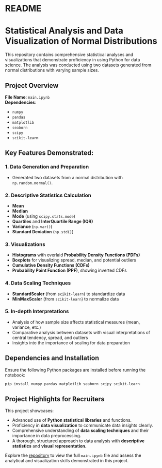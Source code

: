 # README

# Statistical Analysis and Data Visualization of Normal Distributions

This repository contains comprehensive statistical analyses and visualizations that demonstrate proficiency in using Python for data science. The analysis was conducted using two datasets generated from normal distributions with varying sample sizes.

## Project Overview

**File Name**: `main.ipynb`  
**Dependencies**:
- `numpy`
- `pandas`
- `matplotlib`
- `seaborn`
- `scipy`
- `scikit-learn`

## Key Features Demonstrated:

### 1. **Data Generation and Preparation**
- Generated two datasets from a normal distribution with `np.random.normal()`.

### 2. **Descriptive Statistics Calculation**
- **Mean**
- **Median**
- **Mode** (using `scipy.stats.mode`)
- **Quartiles** and **InterQuartile Range (IQR)**
- **Variance** (`np.var()`)
- **Standard Deviation** (`np.std()`)

### 3. **Visualizations**
- **Histograms** with overlaid **Probability Density Functions (PDFs)**
- **Boxplots** for visualizing spread, median, and potential outliers
- **Cumulative Density Functions (CDFs)**
- **Probability Point Function (PPF)**, showing inverted CDFs

### 4. **Data Scaling Techniques**
- **StandardScaler** (from `scikit-learn`) to standardize data
- **MinMaxScaler** (from `scikit-learn`) to normalize data

### 5. **In-depth Interpretations**
- Analysis of how sample size affects statistical measures (mean, variance, etc.)
- Comparative analysis between datasets with visual interpretations of central tendency, spread, and outliers
- Insights into the importance of scaling for data preparation

## Dependencies and Installation

Ensure the following Python packages are installed before running the notebook:

```bash
pip install numpy pandas matplotlib seaborn scipy scikit-learn
```

## Project Highlights for Recruiters

This project showcases:
- Advanced use of **Python statistical libraries** and functions.
- Proficiency in **data visualization** to communicate data insights clearly.
- Comprehensive understanding of **data scaling techniques** and their importance in data preprocessing.
- A thorough, structured approach to data analysis with **descriptive statistics** and **visual representation**.

Explore the [repository](https://github.com/andy111223/10.3_Stats_Analysis.git) to view the full `main.ipynb` file and assess the analytical and visualization skills demonstrated in this project.

